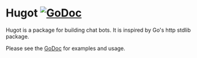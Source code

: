 # Hugot  [![GoDoc](https://godoc.org/github.com/tcolgate/hugot?status.svg)](https://godoc.org/github.com/tcolgate/hugot)

Hugot is a package for building chat bots. It is inspired
by Go's http stdlib package.

Please see the [GoDoc](https://godoc.org/github.com/tcolgate/hugot) for examples and usage.
